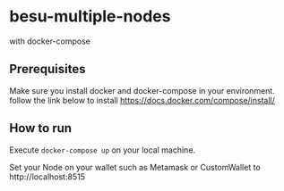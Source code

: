 # besu-multiple-nodes
with docker-compose

## Prerequisites
Make sure you install docker and docker-compose in your environment.
follow the link below to install
https://docs.docker.com/compose/install/

## How to run
Execute `docker-compose up` on your local machine.

Set your Node on your wallet such as Metamask or CustomWallet to http://localhost:8515
